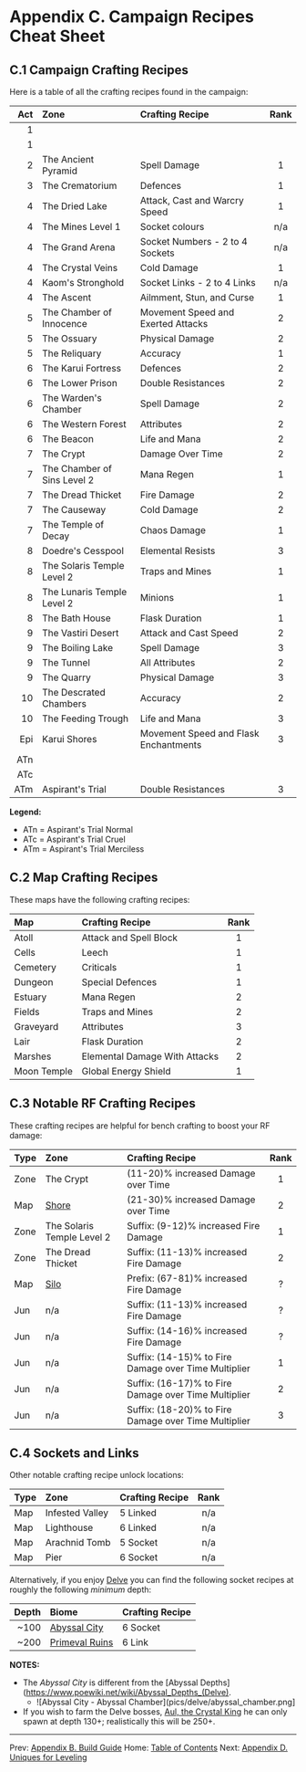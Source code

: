 # Appendix C. Campaign Recipes Cheat Sheet

## C.1 Campaign Crafting Recipes

Here is a table of all the crafting recipes found in the campaign:

| Act | Zone                        | Crafting Recipe                      | Rank|
|----:|:----------------------------|:-------------------------------------|:---:|
|   1 |                             | | |
|   1 |                             | | |
|   2 | The Ancient Pyramid         | Spell Damage                         |  1  |
|   3 | The Crematorium             | Defences                             |  1  |
|   4 | The Dried Lake              | Attack, Cast and Warcry Speed        |  1  |
|   4 | The Mines Level 1           | Socket colours                       | n/a |
|   4 | The Grand Arena             | Socket Numbers - 2 to 4 Sockets      | n/a |
|   4 | The Crystal Veins           | Cold Damage                          |  1  |
|   4 | Kaom's Stronghold           | Socket Links - 2 to 4 Links          | n/a |
|   4 | The Ascent                  | Ailmment, Stun, and Curse            |  1  |
|   5 | The Chamber of Innocence    | Movement Speed and Exerted Attacks   |  2  |
|   5 | The Ossuary                 | Physical Damage                      |  2  |
|   5 | The Reliquary               | Accuracy                             |  1  |
|   6 | The Karui Fortress          | Defences                             |  2  |
|   6 | The Lower Prison            | Double Resistances                   |  2  |
|   6 | The Warden's Chamber        | Spell Damage                         |  2  |
|   6 | The Western Forest          | Attributes                           |  2  |
|   6 | The Beacon                  | Life and Mana                        |  2  |
|   7 | The Crypt                   | Damage Over Time                     |  2  |
|   7 | The Chamber of Sins Level 2 | Mana Regen                           |  1  |
|   7 | The Dread Thicket           | Fire Damage                          |  2  |
|   7 | The Causeway                | Cold Damage                          |  2  |
|   7 | The Temple of Decay         | Chaos Damage                         |  1  |
|   8 | Doedre's Cesspool           | Elemental Resists                    |  3  |
|   8 | The Solaris Temple Level 2  | Traps and Mines                      |  1  |
|   8 | The Lunaris Temple Level 2  | Minions                              |  1  |
|   8 | The Bath House              | Flask Duration                       |  1  |
|   9 | The Vastiri Desert          | Attack and Cast Speed                |  2  |
|   9 | The Boiling Lake            | Spell Damage                         |  3  |
|   9 | The Tunnel                  | All Attributes                       |  2  |
|   9 | The Quarry                  | Physical Damage                      |  3  |
|  10 | The Descrated Chambers      | Accuracy                             |  2  |
|  10 | The Feeding Trough          | Life and Mana                        |  3  |
| Epi | Karui Shores                | Movement Speed and Flask Enchantments|  3  |
| ATn |                             | | |
| ATc |                             | | |
| ATm | Aspirant's Trial            | Double Resistances                   |  3  |

**Legend:**

* ATn = Aspirant's Trial Normal
* ATc = Aspirant's Trial Cruel
* ATm = Aspirant's Trial Merciless

## C.2 Map Crafting Recipes

These maps have the following crafting recipes:

| Map         | Crafting Recipe               |Rank |
|:------------|:------------------------------|:---:|
| Atoll       | Attack and Spell Block        |  1  |
| Cells       | Leech                         |  1  |
| Cemetery    | Criticals                     |  1  |
| Dungeon     | Special Defences              |  1  |
| Estuary     | Mana Regen                    |  2  |
| Fields      | Traps and Mines               |  2  |
| Graveyard   | Attributes                    |  3  |
| Lair        | Flask Duration                |  2  |
| Marshes     | Elemental Damage With Attacks |  2  |
| Moon Temple | Global Energy Shield          |  1  |

## C.3 Notable RF Crafting Recipes

These crafting recipes are helpful for bench crafting to boost your RF damage:

| Type | Zone                                           | Crafting Recipe                                      |Rank |
|:-----|:-----------------------------------------------|:-----------------------------------------------------|:---:|
| Zone | The Crypt                                      | (11-20)% increased Damage over Time                  |  1  |
| Map  | [Shore](https://www.poewiki.net/wiki/Shore_Map)| (21-30)% increased Damage over Time                  |  2  |
| Zone | The Solaris Temple Level 2                     | Suffix: (9-12)% increased Fire Damage                |  1  |
| Zone | The Dread Thicket                              | Suffix: (11-13)% increased Fire Damage               |  2  |
| Map  | [Silo](https://www.poewiki.net/wiki/Silo_Map)  | Prefix: (67-81)% increased Fire Damage               |  ?  |
| Jun  | n/a                                            | Suffix: (11-13)% increased Fire Damage               |  ?  |
| Jun  | n/a                                            | Suffix: (14-16)% increased Fire Damage               |  ?  |
| Jun  | n/a                                            | Suffix: (14-15)% to Fire Damage over Time Multiplier |  1  |
| Jun  | n/a                                            | Suffix: (16-17)% to Fire Damage over Time Multiplier |  2  |
| Jun  | n/a                                            | Suffix: (18-20)% to Fire Damage over Time Multiplier |  3  |

## C.4 Sockets and Links

Other notable crafting recipe unlock locations:

| Type| Zone              | Crafting Recipe |Rank |
|:----|:------------------|:----------------|:---:|
| Map | Infested Valley   | 5 Linked        | n/a |
| Map | Lighthouse        | 6 Linked        | n/a |
| Map | Arachnid Tomb     | 5 Socket        | n/a |
| Map | Pier              | 6 Socket        | n/a |

Alternatively, if you enjoy [Delve](https://www.poewiki.net/wiki/Delve) you can find the following socket recipes at roughly the following _minimum_ depth:

| Depth | Biome                                                         | Crafting Recipe |
|------:|:--------------------------------------------------------------|:----------------|
|  ~100 | [Abyssal City](https://www.poewiki.net/wiki/Abyssal_City)     | 6 Socket        |
|  ~200 | [Primeval Ruins](https://www.poewiki.net/wiki/Primeval_Ruins) | 6 Link          |

**NOTES:**

* The _Abyssal City_ is different from the [Abyssal Depths](https://www.poewiki.net/wiki/Abyssal_Depths_(Delve).
  * ![Abyssal City - Abyssal Chamber](pics/delve/abyssal_chamber.png]
* If you wish to farm the Delve bosses, [Aul, the Crystal King](https://www.poewiki.net/wiki/Aul,_the_Crystal_King) he can only spawn at depth 130+; realistically this will be 250+.

---

Prev: [Appendix B. Build Guide](appendix_b_build_guide.md)
Home: [Table of Contents](README.md)
Next: [Appendix D. Uniques for Leveling](appendix_d_uniques.md)
